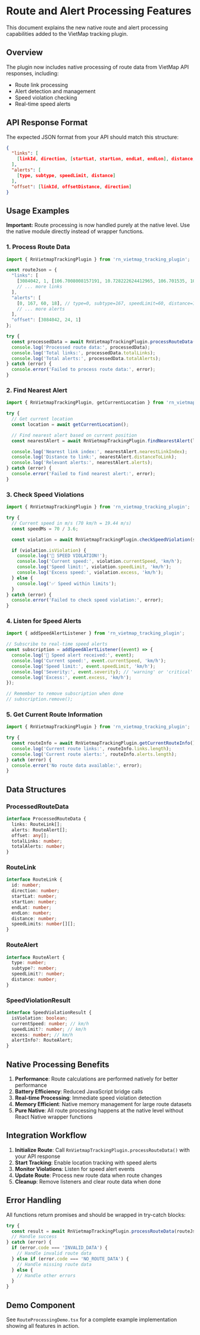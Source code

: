 # Route and Alert Processing Features

This document explains the new native route and alert processing capabilities added to the VietMap tracking plugin.

## Overview

The plugin now includes native processing of route data from VietMap API responses, including:
- Route link processing
- Alert detection and management
- Speed violation checking
- Real-time speed alerts

## API Response Format

The expected JSON format from your API should match this structure:

```json
{
  "links": [
    [linkId, direction, [startLat, startLon, endLat, endLon], distance, [[speedLimitFrom, speedLimitTo]]]
  ],
  "alerts": [
    [type, subtype, speedLimit, distance]
  ],
  "offset": [linkId, offsetDistance, direction]
}
```

## Usage Examples

**Important:** Route processing is now handled purely at the native level. Use the native module directly instead of wrapper functions.

### 1. Process Route Data

```typescript
import { RnVietmapTrackingPlugin } from 'rn_vietmap_tracking_plugin';

const routeJson = {
  "links": [
    [3084042, 1, [106.7008008157191, 10.728222624412965, 106.701535, 10.728238], 80, [[0, 60]]],
    // ... more links
  ],
  "alerts": [
    [0, 167, 60, 18], // type=0, subtype=167, speedLimit=60, distance=18
    // ... more alerts
  ],
  "offset": [3084042, 24, 1]
};

try {
  const processedData = await RnVietmapTrackingPlugin.processRouteData(routeJson);
  console.log('Processed route data:', processedData);
  console.log('Total links:', processedData.totalLinks);
  console.log('Total alerts:', processedData.totalAlerts);
} catch (error) {
  console.error('Failed to process route data:', error);
}
```

### 2. Find Nearest Alert

```typescript
import { RnVietmapTrackingPlugin, getCurrentLocation } from 'rn_vietmap_tracking_plugin';

try {
  // Get current location
  const location = await getCurrentLocation();

  // Find nearest alert based on current position
  const nearestAlert = await RnVietmapTrackingPlugin.findNearestAlert(location.latitude, location.longitude);

  console.log('Nearest link index:', nearestAlert.nearestLinkIndex);
  console.log('Distance to link:', nearestAlert.distanceToLink);
  console.log('Relevant alerts:', nearestAlert.alerts);
} catch (error) {
  console.error('Failed to find nearest alert:', error);
}
```

### 3. Check Speed Violations

```typescript
import { RnVietmapTrackingPlugin } from 'rn_vietmap_tracking_plugin';

try {
  // Current speed in m/s (70 km/h = 19.44 m/s)
  const speedMs = 70 / 3.6;

  const violation = await RnVietmapTrackingPlugin.checkSpeedViolation(speedMs);

  if (violation.isViolation) {
    console.log('🚨 SPEED VIOLATION!');
    console.log('Current speed:', violation.currentSpeed, 'km/h');
    console.log('Speed limit:', violation.speedLimit, 'km/h');
    console.log('Excess speed:', violation.excess, 'km/h');
  } else {
    console.log('✅ Speed within limits');
  }
} catch (error) {
  console.error('Failed to check speed violation:', error);
}
```

### 4. Listen for Speed Alerts

```typescript
import { addSpeedAlertListener } from 'rn_vietmap_tracking_plugin';

// Subscribe to real-time speed alerts
const subscription = addSpeedAlertListener((event) => {
  console.log('🚨 Speed alert received:', event);
  console.log('Current speed:', event.currentSpeed, 'km/h');
  console.log('Speed limit:', event.speedLimit, 'km/h');
  console.log('Severity:', event.severity); // 'warning' or 'critical'
  console.log('Excess:', event.excess, 'km/h');
});

// Remember to remove subscription when done
// subscription.remove();
```

### 5. Get Current Route Information

```typescript
import { RnVietmapTrackingPlugin } from 'rn_vietmap_tracking_plugin';

try {
  const routeInfo = await RnVietmapTrackingPlugin.getCurrentRouteInfo();
  console.log('Current route links:', routeInfo.links.length);
  console.log('Current route alerts:', routeInfo.alerts.length);
} catch (error) {
  console.error('No route data available:', error);
}
```

## Data Structures

### ProcessedRouteData
```typescript
interface ProcessedRouteData {
  links: RouteLink[];
  alerts: RouteAlert[];
  offset: any[];
  totalLinks: number;
  totalAlerts: number;
}
```

### RouteLink
```typescript
interface RouteLink {
  id: number;
  direction: number;
  startLat: number;
  startLon: number;
  endLat: number;
  endLon: number;
  distance: number;
  speedLimits: number[][];
}
```

### RouteAlert
```typescript
interface RouteAlert {
  type: number;
  subtype?: number;
  speedLimit?: number;
  distance: number;
}
```

### SpeedViolationResult
```typescript
interface SpeedViolationResult {
  isViolation: boolean;
  currentSpeed: number; // km/h
  speedLimit?: number; // km/h
  excess: number; // km/h
  alertInfo?: RouteAlert;
}
```

## Native Processing Benefits

1. **Performance**: Route calculations are performed natively for better performance
2. **Battery Efficiency**: Reduced JavaScript bridge calls
3. **Real-time Processing**: Immediate speed violation detection
4. **Memory Efficient**: Native memory management for large route datasets
5. **Pure Native**: All route processing happens at the native level without React Native wrapper functions

## Integration Workflow

1. **Initialize Route**: Call `RnVietmapTrackingPlugin.processRouteData()` with your API response
2. **Start Tracking**: Enable location tracking with speed alerts
3. **Monitor Violations**: Listen for speed alert events
4. **Update Route**: Process new route data when route changes
5. **Cleanup**: Remove listeners and clear route data when done

## Error Handling

All functions return promises and should be wrapped in try-catch blocks:

```typescript
try {
  const result = await RnVietmapTrackingPlugin.processRouteData(routeJson);
  // Handle success
} catch (error) {
  if (error.code === 'INVALID_DATA') {
    // Handle invalid route data
  } else if (error.code === 'NO_ROUTE_DATA') {
    // Handle missing route data
  } else {
    // Handle other errors
  }
}
```

## Demo Component

See `RouteProcessingDemo.tsx` for a complete example implementation showing all features in action.
